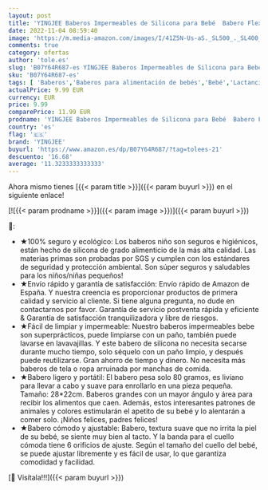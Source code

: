 ```yaml
---
layout: post
title: 'YINGJEE Baberos Impermeables de Silicona para Bebé  Babero Flexible y Suave  Babero Grande y Ajustable para Niño/Niña  3 Piezas Blanca/Azul/Amarillo '
date: 2022-11-04 08:59:40
image: 'https://m.media-amazon.com/images/I/41Z5N-Us-aS._SL500_._SL400_.jpg'
comments: true
category: ofertas
author: 'tole.es'
slug: 'B07Y64R687-es YINGJEE Baberos Impermeables de Silicona para Bebé Babero...'
sku: 'B07Y64R687-es'
tags: [ 'Baberos','Baberos para alimentación de bebés','Bebé','Lactancia y alimentación','babero','bebé','yingjee','🇪🇸', ]
actualPrice: 9.99 EUR
currency: EUR
price: 9.99
comparePrice: 11.99 EUR
prodname: 'YINGJEE Baberos Impermeables de Silicona para Bebé  Babero Flexible y Suave  Babero Grande y Ajustable para Niño/Niña  3 Piezas Blanca/Azul/Amarillo '
country: 'es'
flag: '🇪🇸'
brand: 'YINGJEE'
buyurl: 'https://www.amazon.es/dp/B07Y64R687/?tag=tolees-21'
descuento: '16.68'
average: '11.3233333333333'
---
```


Ahora mismo tienes [{{< param title >}}]({{< param buyurl >}}) en el siguiente enlace!

[![{{< param prodname >}}]({{< param image >}})]({{< param buyurl >}})

🔎:

- ★100% seguro y ecológico: Los baberos niño son seguros e higiénicos, están hecho de silicona de grado alimenticio de la más alta calidad. Las materias primas son probadas por SGS y cumplen con los estándares de seguridad y protección ambiental. Son súper seguros y saludables para los niños/niñas pequeños!
- ★Envío rápido y garantía de satisfacción: Envío rápido de Amazon de España. Y nuestra creencia es proporcionar productos de primera calidad y servicio al cliente. Si tiene alguna pregunta, no dude en contactarnos por favor. Garantía de servicio postventa rápida y eficiente & Garantía de satisfacción tranquilizadora y libre de riesgos.
- ★Fácil de limpiar y impermeable: Nuestro baberos impermeables bebe son superprácticos, puede limpiarse con un paño, también puede lavarse en lavavajillas. Y este babero de silicona no necesita secarse durante mucho tiempo, solo séquelo con un paño limpio, y después puede reutilizarse. Gran ahorro de tiempo y dinero. No necesita más baberos de tela o ropa arruinada por manchas de comida.
- ★Babero ligero y portátil: El babero pesa solo 80 gramos, es liviano para llevar a cabo y suave para enrollarlo en una pieza pequeña. Tamaño: 28*22cm. Baberos grandes con un mayor ángulo y área para recibir los alimentos que caen. Además, estos interesantes patrones de animales y colores estimularán el apetito de su bebé y lo alentarán a comer solo. ¡Niños felices, padres felices!
- ★Babero cómodo y ajustable: Babero, textura suave que no irrita la piel de su bebé, se siente muy bien al tacto. Y la banda para el cuello cómoda tiene 6 orificios de ajuste. Según el tamaño del cuello del bebé, se puede ajustar libremente y es fácil de usar, lo que garantiza comodidad y facilidad.

[🛒 Visítala!!!]({{< param buyurl >}})
